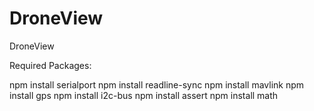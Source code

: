 # DroneView
DroneView

Required Packages:

npm install serialport
npm install readline-sync
npm install mavlink
npm install gps
npm install i2c-bus
npm install assert
npm install math
